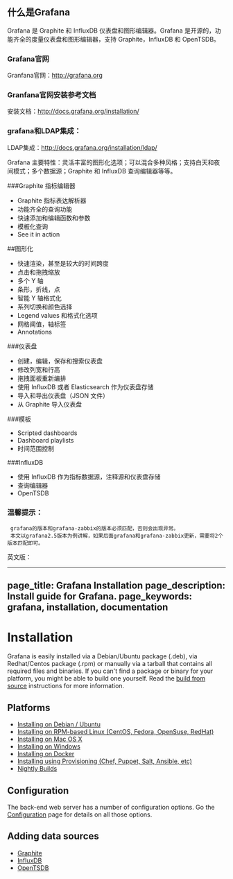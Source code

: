 ## 什么是Grafana
 
Grafana 是 Graphite 和 InfluxDB 仪表盘和图形编辑器。Grafana 是开源的，功能齐全的度量仪表盘和图形编辑器，支持 Graphite，InfluxDB 和 OpenTSDB。


### Grafana官网

Granfana官网：http://grafana.org


### Granfana官网安装参考文档

安装文档：http://docs.grafana.org/installation/


### grafana和LDAP集成：

LDAP集成：http://docs.grafana.org/installation/ldap/



Grafana 主要特性：灵活丰富的图形化选项；可以混合多种风格；支持白天和夜间模式；多个数据源；Graphite 和 InfluxDB 查询编辑器等等。

###Graphite 指标编辑器

* Graphite 指标表达解析器
* 功能齐全的查询功能
* 快速添加和编辑函数和参数
* 模板化查询
* See it in action

##图形化

* 快速渲染，甚至是较大的时间跨度
* 点击和拖拽缩放
* 多个 Y 轴 
* 条形，折线，点 
* 智能 Y 轴格式化
* 系列切换和颜色选择 
* Legend values 和格式化选项
* 网格阈值，轴标签
* Annotations

###仪表盘

* 创建，编辑，保存和搜索仪表盘
* 修改列宽和行高
* 拖拽面板重新编排
* 使用 InfluxDB 或者 Elasticsearch 作为仪表盘存储
* 导入和导出仪表盘（JSON 文件）
* 从 Graphite 导入仪表盘

###模板

* Scripted dashboards
* Dashboard playlists
* 时间范围控制

###InfluxDB

* 使用 InfluxDB 作为指标数据源，注释源和仪表盘存储
* 查询编辑器
* OpenTSDB



### 温馨提示：

     grafana的版本和grafana-zabbix的版本必须匹配，否则会出现异常。
     本文以grafana2.5版本为例讲解，如果后面grafana和grafana-zabbix更新，需要将2个版本匹配即可。
     
     
     

英文版：

---
page_title: Grafana Installation
page_description: Install guide for Grafana.
page_keywords: grafana, installation, documentation
---

# Installation

Grafana is easily installed via a Debian/Ubuntu package (.deb), via
Redhat/Centos package (.rpm) or manually via a tarball that contains all
required files and binaries. If you can't find a package or binary for
your platform, you might be able to build one yourself. Read the [build
from source](../project/building_from_source) instructions for more
information.

## Platforms
- [Installing on Debian / Ubuntu](debian.md)
- [Installing on RPM-based Linux (CentOS, Fedora, OpenSuse, RedHat)](rpm.md)
- [Installing on Mac OS X](mac.md)
- [Installing on Windows](windows.md)
- [Installing on Docker](docker.md)
- [Installing using Provisioning (Chef, Puppet, Salt, Ansible, etc)](provisioning.md)
- [Nightly Builds](http://grafana.org/download/builds.html)

## Configuration

The back-end web server has a number of configuration options. Go the
[Configuration](/installation/configuration) page for details on all
those options.

## Adding data sources

- [Graphite](../datasources/graphite.md)
- [InfluxDB](../datasources/influxdb.md)
- [OpenTSDB](../datasources/opentsdb.md)



